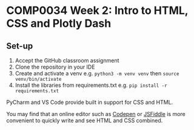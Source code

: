 # COMP0034 Week 2: Intro to HTML, CSS and Plotly Dash

## Set-up

1. Accept the GitHub classroom assignment
2. Clone the repository in your IDE
3. Create and activate a venv e.g. `python3 -m venv venv` then `source venv/bin/activate`
5. Install the libraries from requirements.txt e.g. `pip install -r requirements.txt`

PyCharm and VS Code provide built in support for CSS and HTML.

You may find that an online editor such as [Codepen](https://codepen.io) or [JSFiddle](https://jsfiddle.net) is more
convenient to quickly write and see HTML and CSS combined.